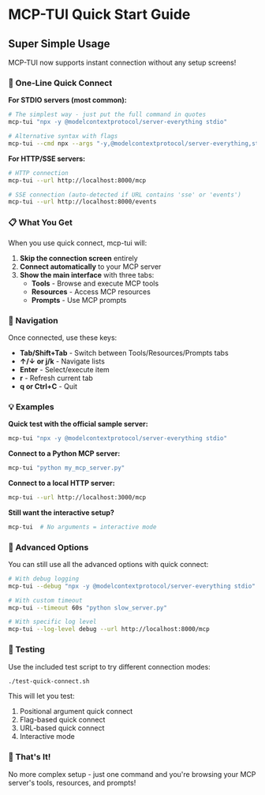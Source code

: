 # MCP-TUI Quick Start Guide

## Super Simple Usage

MCP-TUI now supports instant connection without any setup screens!

### 🚀 One-Line Quick Connect

**For STDIO servers (most common):**
```bash
# The simplest way - just put the full command in quotes
mcp-tui "npx -y @modelcontextprotocol/server-everything stdio"

# Alternative syntax with flags
mcp-tui --cmd npx --args "-y,@modelcontextprotocol/server-everything,stdio"
```

**For HTTP/SSE servers:**
```bash
# HTTP connection
mcp-tui --url http://localhost:8000/mcp

# SSE connection (auto-detected if URL contains 'sse' or 'events')
mcp-tui --url http://localhost:8000/events
```

### 📋 What You Get

When you use quick connect, mcp-tui will:

1. **Skip the connection screen** entirely
2. **Connect automatically** to your MCP server
3. **Show the main interface** with three tabs:
   - **Tools** - Browse and execute MCP tools
   - **Resources** - Access MCP resources
   - **Prompts** - Use MCP prompts

### 🎯 Navigation

Once connected, use these keys:
- **Tab/Shift+Tab** - Switch between Tools/Resources/Prompts tabs
- **↑/↓ or j/k** - Navigate lists
- **Enter** - Select/execute item
- **r** - Refresh current tab
- **q or Ctrl+C** - Quit

### 💡 Examples

**Quick test with the official sample server:**
```bash
mcp-tui "npx -y @modelcontextprotocol/server-everything stdio"
```

**Connect to a Python MCP server:**
```bash
mcp-tui "python my_mcp_server.py"
```

**Connect to a local HTTP server:**
```bash
mcp-tui --url http://localhost:3000/mcp
```

**Still want the interactive setup?**
```bash
mcp-tui  # No arguments = interactive mode
```

### 🔧 Advanced Options

You can still use all the advanced options with quick connect:

```bash
# With debug logging
mcp-tui --debug "npx -y @modelcontextprotocol/server-everything stdio"

# With custom timeout
mcp-tui --timeout 60s "python slow_server.py"

# With specific log level
mcp-tui --log-level debug --url http://localhost:8000/mcp
```

### 🧪 Testing

Use the included test script to try different connection modes:
```bash
./test-quick-connect.sh
```

This will let you test:
1. Positional argument quick connect
2. Flag-based quick connect
3. URL-based quick connect
4. Interactive mode

### 🎉 That's It!

No more complex setup - just one command and you're browsing your MCP server's tools, resources, and prompts!